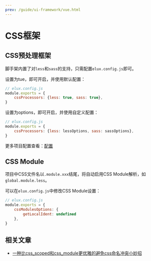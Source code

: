 ```yaml
---
prev: /guide/ui-framework/vue.html
---
```


# CSS框架

## CSS预处理框架

脚手架内置了对`less`和`sass`的支持，只需配置`elux.config.js`即可。

设置为tue，即可开启，并使用默认配置：

```js
// elux.config.js
module.exports = {
    cssProcessors: {less: true, sass: true},
}
```

设置为options，即可开启，并使用自定义配置：

```js
// elux.config.js
module.exports = {
    cssProcessors: {less: lessOptions, sass: sassOptions},
}
```

更多项目配置查看：[配置](/guide/configure.md)

## CSS Module

项目中CSS文件名以`.module.xxx`结尾，将自动启用CSS Module解析，如`global.module.less`。

可以在`elux.config.js`中修改CSS Module设置：

```js
// elux.config.js
module.exports = {
    cssModulesOptions: {
        getLocalIdent: undefined
    },
}
```

## 相关文章

- [一种比css_scoped和css_module更优雅的避免css命名冲突小妙招](https://juejin.cn/post/7129316859182710814)
